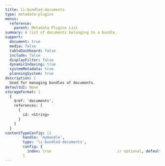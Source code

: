 ```yaml
---
title: li-bundled-documents
type: metadata-plugins
menus:
  reference:
    parent: Metadata Plugins List
summary: A list of documents belonging to a bundle.
support:
  document: true
  media: false
  tableDashboard: false
  include: false
  displayFilter: false
  dynamicIndexing: true
  systemMetadata: true
  planningSystem: true
description: |
  Used for managing bundles of documents.
defaultUI: None
storageFormat: |
  {
    $ref: 'documents',
    references: [
      {
        id: <String>
      }
    ]
  }
contentTypeConfig: |2
        handle: 'myHandle',
        type: 'li-bundled-documents',
        config: {
          index: true                              // optional, default: false. {{< added-in "release-2023-07" >}}
        }
---
```

